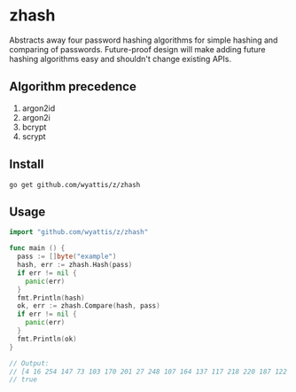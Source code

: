 # zhash
Abstracts away four password hashing algorithms for simple hashing and comparing of passwords. 
Future-proof design will make adding future hashing algorithms easy and shouldn't change existing 
APIs.

## Algorithm precedence
1. argon2id
2. argon2i
3. bcrypt
4. scrypt


## Install
```
go get github.com/wyattis/z/zhash
```

## Usage
```go
import "github.com/wyattis/z/zhash"

func main () {
  pass := []byte("example")
  hash, err := zhash.Hash(pass)
  if err != nil {
    panic(err)
  }
  fmt.Println(hash)
  ok, err := zhash.Compare(hash, pass)
  if err != nil {
    panic(err)
  }
  fmt.Println(ok)
}

// Output:
// [4 16 254 147 73 103 170 201 27 248 107 164 137 117 218 220 187 122 53 119 23 231 106 80 240 181 106 151 31 133 63 241 111 48 146 99 102 42 16 70 77 18 1 91 113 246 15 55 46 21]
// true
```

